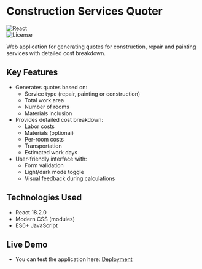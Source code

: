 # Construction Services Quoter  

![React](https://img.shields.io/badge/React-18.2.0-blue)  
![License](https://img.shields.io/badge/license-MIT-green)  

Web application for generating quotes for construction, repair and painting services with detailed cost breakdown.  

## Key Features  

- Generates quotes based on:  
  - Service type (repair, painting or construction)  
  - Total work area  
  - Number of rooms  
  - Materials inclusion  
- Provides detailed cost breakdown:  
  - Labor costs  
  - Materials (optional)  
  - Per-room costs  
  - Transportation  
  - Estimated work days  
- User-friendly interface with:  
  - Form validation  
  - Light/dark mode toggle  
  - Visual feedback during calculations  

## Technologies Used  

- React 18.2.0  
- Modern CSS (modules)  
- ES6+ JavaScript 

## Live Demo
- You can test the application here: [Deployment](https://jotajotam1.github.io/Quoter/)
